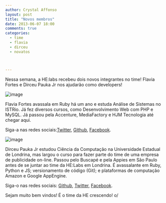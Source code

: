 ```yaml
---
author: Crystal Affonso
layout: post
title: "Novos membros"
date: 2013-06-07 18:00
comments: true
categories:
  - time
  - flavia
  - dirceu
  - novatos



---
```


Nessa semana, a HE:labs recebeu dois novos integrantes no time! Flavia Fortes e Dirceu Pauka Jr nos ajudarão como developers!
<!--more-->

![image](/blog/images/flavia.jpg)

Flavia Fortes avassala em Ruby há um ano e estuda Análise de Sistemas no ISTRio. Já fez diversos cursos, como Desenvolvimento Web com PHP e MySQL. Já passou pela Accenture, MediaFactory e HJM Tecnologia até chegar aqui.

Siga-a nas redes sociais:[Twitter](https://twitter.com/FlaFortes),  [Github](https://github.com/FlaviaFortes), [Facebook](https://www.facebook.com/fla.fortes).

![image](/blog/images/dirceu.jpg)

Dirceu Pauka Jr estudou Ciência da Computação na Universidade Estadual de Londrina, mas largou o curso para fazer parte do time de uma empresa de publicidade on-line. Passou pelo Buscapé e pela Appies em São Paulo antes de se juntar ao time da HE:Labs em Londrina. É avassalante em Ruby, Python e JS; versionamento de código (Git); e plataformas de computação Amazon e Google AppEngine.

Siga-o nas redes sociais: [Github](https://github.com/dirs), [Twitter](https://twitter.com/dirs), [Facebook](https://www.facebook.com/dirceu).

Sejam muito bem vindos! É o time da HE crescendo! o/

